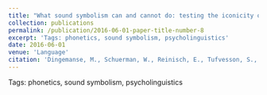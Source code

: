 ```yaml
---
title: "What sound symbolism can and cannot do: testing the iconicity of ideophones from five languages."
collection: publications
permalink: /publication/2016-06-01-paper-title-number-8
excerpt: 'Tags: phonetics, sound symbolism, psycholinguistics'
date: 2016-06-01
venue: 'Language'
citation: 'Dingemanse, M., Schuerman, W., Reinisch, E., Tufvesson, S., &amp; Mitterer, H. (2016). &quot;What sound symbolism can and cannot do: testing the iconicity of ideophones from five languages.&quot; <i>Language</i>, 92(2), e67-e83.'
---
```

Tags: phonetics, sound symbolism, psycholinguistics

